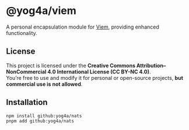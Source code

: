 # @yog4a/viem

A personal encapsulation module for [Viem](https://viem.sh), providing enhanced functionality.

## License

This project is licensed under the **Creative Commons Attribution–NonCommercial 4.0 International License (CC BY-NC 4.0)**.  
You’re free to use and modify it for personal or open-source projects, **but commercial use is not allowed**.

## Installation

```bash
npm install github:yog4a/nats
pnpm add github:yog4a/nats
```

